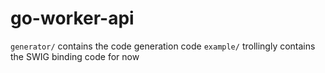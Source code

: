 # go-worker-api

`generator/` contains the code generation code
`example/` trollingly contains the SWIG binding code for now
